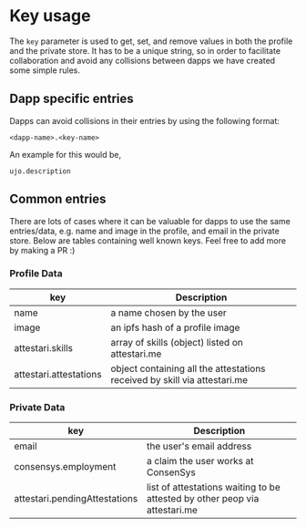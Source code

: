 # Key usage

The `key` parameter is used to get, set, and remove values in both the profile and the private store. It has to be a unique string, so in order to facilitate collaboration and avoid any collisions between dapps we have created some simple rules.

## Dapp specific entries
Dapps can avoid collisions in their entries by using the following format:
```
<dapp-name>.<key-name>
```

An example for this would be,
```
ujo.description
```

## Common entries
There are lots of cases where it can be valuable for dapps to use the same entries/data, e.g. name and image in the profile, and email in the private store. Below are tables containing well known keys. Feel free to add more by making a PR :)

### Profile Data

| key | Description |
| -- | -- |
| name | a name chosen by the user |
| image | an ipfs hash of a profile image |
| attestari.skills | array of skills (object) listed on attestari.me |
| attestari.attestations | object containing all the attestations received by skill via attestari.me |

### Private Data

| key | Description |
| -- | -- |
| email | the user's email address |
| consensys.employment | a claim the user works at ConsenSys |
| attestari.pendingAttestations | list of attestations waiting to be attested by other peop via attestari.me |


